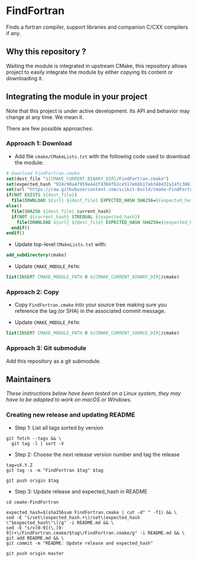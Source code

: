 FindFortran
===========

Finds a fortran compiler, support libraries and companion C/CXX compilers if any.


## Why this repository ?

Waiting the module is integrated in upstream CMake, this repository allows project 
to easily integrate the module by either copying its content or downloading it.

## Integrating the module in your project

Note that this project is under active development. Its API and behavior may change at any time. We mean it.

There are few possible approaches:

### Approach 1: Download

* Add file `cmake/CMakeLists.txt` with the following code used to download the module:

```cmake
# Download FindFortran.cmake
set(dest_file "${CMAKE_CURRENT_BINARY_DIR}/FindFortran.cmake")
set(expected_hash "924c90a47959e442f4304f62ce517e6bb17ab348432a14fc3861cf453b5d78ee")
set(url "https://raw.githubusercontent.com/scikit-build/cmake-FindFortran/v0.5.2/FindFortran.cmake")
if(NOT EXISTS ${dest_file})
  file(DOWNLOAD ${url} ${dest_file} EXPECTED_HASH SHA256=${expected_hash})
else()
  file(SHA256 ${dest_file} current_hash)
  if(NOT ${current_hash} STREQUAL ${expected_hash})
    file(DOWNLOAD ${url} ${dest_file} EXPECTED_HASH SHA256=${expected_hash})
  endif()
endif()
```

* Update top-level `CMakeLists.txt` with:

```cmake
add_subdirectory(cmake)
```

* Update `CMAKE_MODULE_PATH`:

```cmake
list(INSERT CMAKE_MODULE_PATH 0 ${CMAKE_CURRENT_BINARY_DIR}/cmake)
```


### Approach 2: Copy

* Copy `FindFortran.cmake` into your source tree making sure you reference the tag (or SHA) in the associated
  commit message.

* Update `CMAKE_MODULE_PATH`:

```cmake
list(INSERT CMAKE_MODULE_PATH 0 ${CMAKE_CURRENT_SOURCE_DIR}/cmake)
```

### Approach 3: Git submodule

Add this repository as a git submodule.

## Maintainers

_These instructions below have been tested on a Linux system, they may have to be adapted to work on macOS or Windows._

### Creating new release and updating README

* Step 1: List all tags sorted by version

```
git fetch --tags && \
  git tag -l | sort -V
```

* Step 2: Choose the next release version number and tag the release

```
tag=vX.Y.Z
git tag -s -m "FindFortran $tag" $tag

git push origin $tag
```

* Step 3: Update release and expected_hash in README

```
cd cmake-FindFortran

expected_hash=$(sha256sum FindFortran.cmake | cut -d" " -f1) && \
sed -E "s/set\(expected_hash.+\)/set\(expected_hash \"$expected_hash\"\)/g" -i README.md && \
sed -E "s/v[0-9](\.[0-9])+\/FindFortran.cmake/$tag\/FindFortran.cmake/g" -i README.md && \
git add README.md && \
git commit -m "README: Update release and expected_hash"

git push origin master
```

